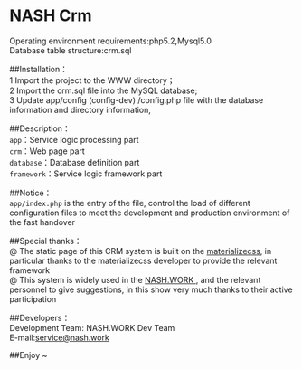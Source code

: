 # NASH Crm

Operating environment requirements:php5.2,Mysql5.0<br>
Database table structure:crm.sql<br>

##Installation：<br>
1 Import the project to the WWW directory；<br>
2 Import the crm.sql file into the MySQL database;<br>
3 Update app/config (config-dev) /config.php file with the database information and directory information,<br>

##Description：<br>
`app`：Service logic processing part<br>
`crm`：Web page part<br>
`database`：Database definition part<br>
`framework`：Service logic framework part<br>

##Notice：<br>
`app/index.php` is the entry of the file, control the load of different configuration files to meet the development and production environment of the fast handover<br>

##Special thanks：<br>
@ The static page of this CRM system is built on the <a href="http://materializecss.com/" >materializecss</a>, in particular thanks to the materializecss developer to provide the relevant framework<br>
@ This system is widely used in the <a href="http://nash.work" > NASH.WORK </a>, and the relevant personnel to give suggestions, in this show very much thanks to their active participation<br>

##Developers：<br>
Development Team: NASH.WORK Dev Team<br>
E-mail:service@nash.work<br>

##Enjoy ~
